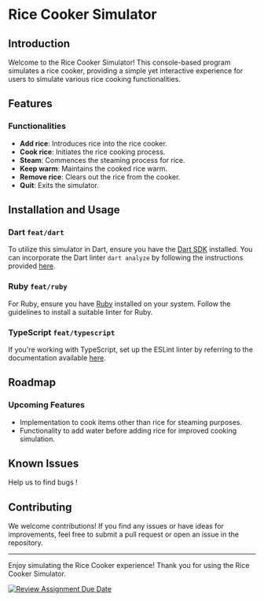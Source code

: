 # Rice Cooker Simulator

## Introduction

Welcome to the Rice Cooker Simulator! This console-based program simulates a rice cooker, providing a simple yet interactive experience for users to simulate various rice cooking functionalities.

## Features

### Functionalities

- **Add rice**: Introduces rice into the rice cooker.
- **Cook rice**: Initiates the rice cooking process.
- **Steam**: Commences the steaming process for rice.
- **Keep warm**: Maintains the cooked rice warm.
- **Remove rice**: Clears out the rice from the cooker.
- **Quit**: Exits the simulator.

## Installation and Usage

### Dart `feat/dart`

To utilize this simulator in Dart, ensure you have the [Dart SDK](https://dart.dev/get-dart) installed. You can incorporate the Dart linter `dart analyze` by following the instructions provided [here](https://dart.dev/tools/dart-tool).

### Ruby `feat/ruby`

For Ruby, ensure you have [Ruby](https://www.ruby-lang.org/en/documentation/installation/) installed on your system. Follow the guidelines to install a suitable linter for Ruby.

### TypeScript `feat/typescript`

If you're working with TypeScript, set up the ESLint linter by referring to the documentation available [here](https://eslint.org/docs/user-guide/getting-started).

## Roadmap

### Upcoming Features

- Implementation to cook items other than rice for steaming purposes.
- Functionality to add water before adding rice for improved cooking simulation.

## Known Issues

Help us to find bugs !

## Contributing

We welcome contributions! If you find any issues or have ideas for improvements, feel free to submit a pull request or open an issue in the repository.

---

Enjoy simulating the Rice Cooker experience! Thank you for using the Rice Cooker Simulator.

[![Review Assignment Due Date](https://classroom.github.com/assets/deadline-readme-button-24ddc0f5d75046c5622901739e7c5dd533143b0c8e959d652212380cedb1ea36.svg)](https://classroom.github.com/a/__xb4cFP)
